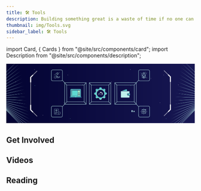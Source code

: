 ```yaml
---
title: 🛠 Tools
description: Building something great is a waste of time if no one can use it. That's why we've built industry-leading tools to secure your assets, trade your personal compute power, and onboard your community.
thumbnail: img/Tools.svg
sidebar_label: 🛠 Tools
---
```


import Card, { Cards } from "@site/src/components/card";
import Description from "@site/src/components/description";

![banner](img/Tools.svg)

<Description
  text="Building something great is a waste of time if no one can use it. That's why
  we've built industry-leading tools to secure your assets, trade your personal
  compute power, and onboard your community."
/>

## Get Involved

<Cards>
  <Card
    title="<p><strong>Get the Finnie Wallet</strong></p>"
    description=" <p>Worry free web3. We've designed Finnie as your browsing companion, so that you don't have to worry.</p>"
    link="https://chrome.google.com/webstore/detail/finnie/cjmkndjhnagcfbpiemnkdpomccnjblmj"
    linkText="Get the Wallet Today"
    svgName="finnie"
    cardPerRow="3"
  />
  <Card
    title="<p><strong>Start Running a Koii Node</strong></p>"
    description="<p>Rent a personal device to the network, and start earning passive income with your existing hardware.</p>"
    link="/develop/microservices-and-tasks/run-a-task-node"
    linkText="Start Earning KOII"
    svgName="node"
    cardPerRow="3"
  />
  <Card
    title="<p><strong>Build your Koii DID</strong></p>"
    description=" <p>Your reputation on Koii is everything. Link your node, your social reputation, and your existing online presence together with ease.</p>"
    link="https://blog.koii.network/DID/"
    linkText="Check out DIDs"
    svgName="koiiDid"
    cardPerRow="3"
  />
</Cards>

## Videos

<Cards>
  <Card
    title="<p>Twitter Space - What's new with Finnie?</p>"
    link="https://youtu.be/IgJ5HesnVjA"
    linkText="Watch the Video"
    svgName="finnieVideo"
    cardPerRow="3"
  />
  <Card
    title="<p>Using Koii-X to build a Crowdfunding Portal</p>"
    link="https://youtube.com/watch?v=PBJDM_ZY2WI&si=EnSIkaIECMiOmarE"
    linkText="Watch the Video"
    svgName="koiiXVideo"
    cardPerRow="3"
  />
</Cards>

## Reading

<Cards>
  <Card
    title="<p><strong>Finnie Developer Docs</strong></p>"
    link="/develop/build-dapps-with-koii/integrating-wallets/finnie-wallet"
    linkText="Start Building With Finnie"
    svgName="finnie"
    cardPerRow="3"
  />
  <Card
    title="<p><strong>Why you need a Koii DID (Decentralized Identity)</strong></p>"
    link="https://blog.koii.network/Why-you-Need-a-Koii-DID/"
    linkText="Learn more about DIDs"
    svgName="koiiDid"
    cardPerRow="3"
  />
  <Card
    title="<p><strong>Build the dApp of Your Dreams With Koii-X</strong></p>"
    link="/develop/build-dapps-with-koii/welcome-to-koii-x"
    linkText="Try Koii-X"
    svgName="koiiX"
    cardPerRow="3"
  />
</Cards>
